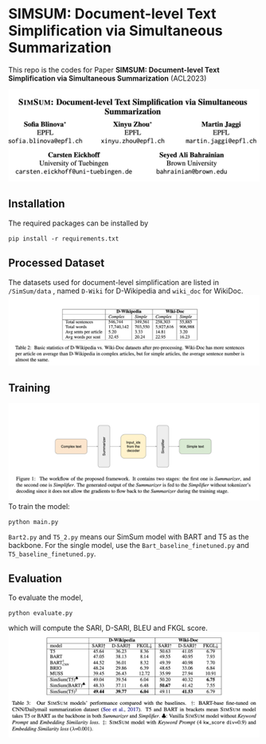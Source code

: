 # SIMSUM: Document-level Text Simplification via Simultaneous Summarization
This repo is the codes for Paper **SIMSUM: Document-level Text Simplification via Simultaneous Summarization** (ACL2023)

![](/fig/WechatIMG8.png)

## Installation
The required packages can be installed by

```
pip install -r requirements.txt
```

## Processed Dataset
The datasets used for document-level simplification are listed in `/SimSum/data` , named `D-Wiki` for D-Wikipedia and `wiki_doc` for WikiDoc.
![](/fig/WechatIMG10.png)

## Training
![](/fig/WechatIMG9.png)
To train the model:
```
python main.py
```

`Bart2.py` and `T5_2.py` means our SimSum model with BART and T5 as the backbone. For the single model, use the `Bart_baseline_finetuned.py` and `T5_baseline_finetuned.py`.


## Evaluation
To evaluate the model,
```
python evaluate.py
```

which will compute the SARI, D-SARI, BLEU and FKGL score.
![](/fig/WechatIMG11.png)